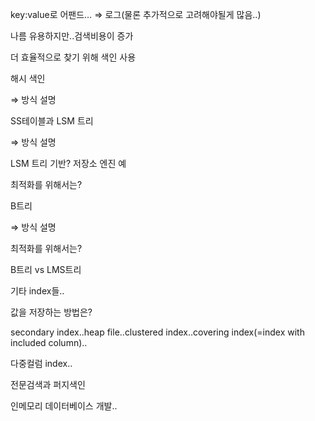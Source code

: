 key:value로 어팬드… ⇒ 로그(물론 추가적으로 고려해야될게 많음..)

나름 유용하지만..검색비용이 증가

더 효율적으로 찾기 위해 색인 사용

해시 색인

⇒ 방식 설명

SS테이블과 LSM 트리

⇒ 방식 설명

LSM 트리 기반? 저장소 엔진 예

최적화를 위해서는?

B트리

⇒ 방식 설명

최적화를 위해서는?

B트리 vs LMS트리

기타 index들..

값을 저장하는 방법은?

secondary index..heap file..clustered index..covering index(=index with included column)..

다중컬럼 index..

전문검색과 퍼지색인

인메모리 데이터베이스 개발..